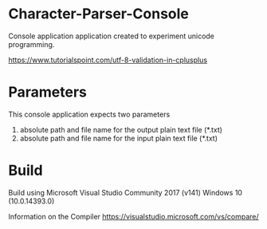 # Character-Parser-Console
Console application application created to experiment unicode programming.

https://www.tutorialspoint.com/utf-8-validation-in-cplusplus

# Parameters
This console application expects two parameters
1. absolute path and file name for the output plain text file (*.txt)
2. absolute path and file name for the input plain text file (*.txt)

# Build
Build using Microsoft Visual Studio Community 2017 (v141)
Windows 10 (10.0.14393.0)

Information on the Compiler
https://visualstudio.microsoft.com/vs/compare/
